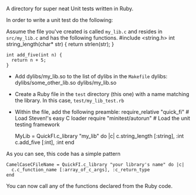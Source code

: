 A directory for super neat Unit tests written in Ruby.

In order to write a unit test do the following:

Assume the file you've created is called `my_lib.c` and resides in
`src/my_lib.c` and has the following functions.
    #include <string.h>
    int string_length(char* str) {
      return strlen(str);
    }
    
    int add_five(int n) {
      return n + 5;
    }

* Add dylibs/my_lib.so to the list of dylibs in the `Makefile`
    dylibs: dylibs/some_other_lib.so dylibs/my_lib.so

* Create a Ruby file in the `test` directory (this one) with a name matching the
  library. In this case, `test/my_lib_test.rb`

* Within the file, add the following preamble:
    require_relative "quick_fi" # Load Steven!'s easy C loader
    require "minitest/autorun" # Load the unit testing framework
    
    MyLib = QuickFI.c_library "my_lib" do |c|
      c.string_length [:string], :int
      c.add_five [:int], :int
    end

As you can see, this code has a simple pattern

    CamelCaseCFileName = QuickFI.c_library "your library's name" do |c|
      c.c_function_name [:array_of_c_args], :c_return_type
    end

You can now call any of the functions declared from the Ruby code.
